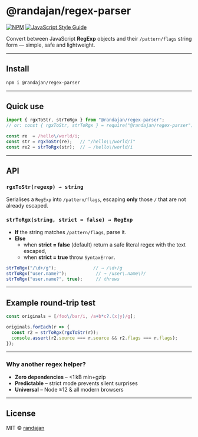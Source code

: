 # @randajan/regex-parser

[![NPM](https://img.shields.io/npm/v/@randajan/regex-parser.svg)](https://www.npmjs.com/package/@randajan/regex-parser) [![JavaScript Style Guide](https://img.shields.io/badge/code_style-standard-brightgreen.svg)](https://standardjs.com)

Convert between JavaScript **RegExp** objects and their `/pattern/flags` string form — simple, safe and lightweight.

---

## Install

```bash
npm i @randajan/regex-parser
```

---

## Quick use

```js
import { rgxToStr, strToRgx } from "@randajan/regex-parser";
// or: const { rgxToStr, strToRgx } = require("@randajan/regex-parser");

const re  = /hello\/world/i;
const str = rgxToStr(re);   // "/hello\\/world/i"
const re2 = strToRgx(str);  // ⇢ /hello\/world/i
```

---

## API

### `rgxToStr(regexp) → string`

Serialises a `RegExp` into `/pattern/flags`, escaping **only** those `/` that are not already escaped.

### `strToRgx(string, strict = false) → RegExp`

* **If** the string matches `/pattern/flags`, parse it.
* **Else**  
  * when **strict = false** (default) return a safe literal regex with the text escaped,
  * when **strict = true** throw `SyntaxError`.

```js
strToRgx("/\d+/g");              // → /\d+/g
strToRgx("user.name?");           // → /user\.name\?/
strToRgx("user.name?", true);     // throws
```

---

## Example round‑trip test

```js
const originals = [/foo\/bar/i, /a+b*c?.(x|y)/g];

originals.forEach(r => {
  const r2 = strToRgx(rgxToStr(r));
  console.assert(r2.source === r.source && r2.flags === r.flags);
});
```

---

### Why another regex helper?

* **Zero dependencies** – <1 kB min+gzip  
* **Predictable** – strict mode prevents silent surprises  
* **Universal** – Node ≥12 & all modern browsers

---

## License

MIT © [randajan](https://github.com/randajan)
